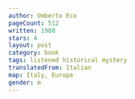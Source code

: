 ```yaml
---
author: Umberto Eco
pageCount: 512
written: 1980
stars: 4
layout: post
category: book
tags: listened historical mystery
translatedFrom: Italian
map: Italy, Europe
gender: m
---
```

